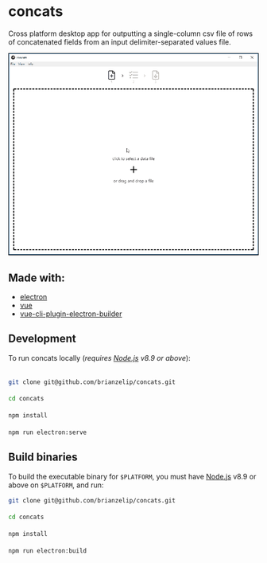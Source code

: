 # concats

Cross platform desktop app for outputting a single-column csv file of rows of concatenated fields from an input delimiter-separated values file.

![demo](demo.gif)

## Made with:

- [electron](https://github.com/electron/electron)
- [vue](https://github.com/vuejs/vue)
- [vue-cli-plugin-electron-builder](https://github.com/nklayman/vue-cli-plugin-electron-builder)

## Development

To run concats locally (_requires [Node.js](https://nodejs.org) v8.9 or above_):

```bash

git clone git@github.com/brianzelip/concats.git

cd concats

npm install

npm run electron:serve

```

## Build binaries

To build the executable binary for `$PLATFORM`, you must have [Node.js](https://nodejs.org) v8.9 or above on `$PLATFORM`, and run:

```bash
git clone git@github.com/brianzelip/concats.git

cd concats

npm install

npm run electron:build
```
